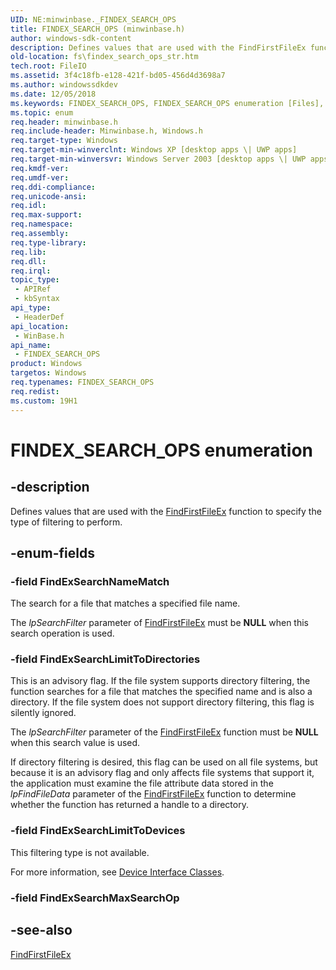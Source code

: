 ```yaml
---
UID: NE:minwinbase._FINDEX_SEARCH_OPS
title: FINDEX_SEARCH_OPS (minwinbase.h)
author: windows-sdk-content
description: Defines values that are used with the FindFirstFileEx function to specify the type of filtering to perform.
old-location: fs\findex_search_ops_str.htm
tech.root: FileIO
ms.assetid: 3f4c18fb-e128-421f-bd05-456d4d3698a7
ms.author: windowssdkdev
ms.date: 12/05/2018
ms.keywords: FINDEX_SEARCH_OPS, FINDEX_SEARCH_OPS enumeration [Files], FindExSearchLimitToDevices, FindExSearchLimitToDirectories, FindExSearchNameMatch, _win32_findex_search_ops_str, base.findex_search_ops_str, fs.findex_search_ops_str, winbase/FINDEX_SEARCH_OPS, winbase/FindExSearchLimitToDevices, winbase/FindExSearchLimitToDirectories, winbase/FindExSearchNameMatch
ms.topic: enum
req.header: minwinbase.h
req.include-header: Minwinbase.h, Windows.h
req.target-type: Windows
req.target-min-winverclnt: Windows XP [desktop apps \| UWP apps]
req.target-min-winversvr: Windows Server 2003 [desktop apps \| UWP apps]
req.kmdf-ver: 
req.umdf-ver: 
req.ddi-compliance: 
req.unicode-ansi: 
req.idl: 
req.max-support: 
req.namespace: 
req.assembly: 
req.type-library: 
req.lib: 
req.dll: 
req.irql: 
topic_type:
 - APIRef
 - kbSyntax
api_type:
 - HeaderDef
api_location:
 - WinBase.h
api_name:
 - FINDEX_SEARCH_OPS
product: Windows
targetos: Windows
req.typenames: FINDEX_SEARCH_OPS
req.redist: 
ms.custom: 19H1
---
```


# FINDEX_SEARCH_OPS enumeration


## -description


Defines values that are used with the 
    <a href="https://msdn.microsoft.com/9f40e98f-153f-4b65-afd9-06742684c100">FindFirstFileEx</a> function to specify the type of 
    filtering to perform.


## -enum-fields




### -field FindExSearchNameMatch

The search for a file that matches a specified file name.
      

The <i>lpSearchFilter</i> parameter of 
       <a href="https://msdn.microsoft.com/9f40e98f-153f-4b65-afd9-06742684c100">FindFirstFileEx</a> must be 
       <b>NULL</b> when this search operation is used.


### -field FindExSearchLimitToDirectories

This is an advisory flag. 
If the file system supports directory filtering, the function searches for a file that matches the specified  name and is also a directory.
If the file system does not support directory filtering, this flag is silently ignored.


The <i>lpSearchFilter</i> parameter of the <a href="https://msdn.microsoft.com/9f40e98f-153f-4b65-afd9-06742684c100">FindFirstFileEx</a> function must be <b>NULL</b> when this search value is used.

If directory filtering is desired, this flag can be used on all file systems, but because it is  an advisory flag and  only affects file systems that support it, the application must examine the file attribute data stored in the <i>lpFindFileData</i> parameter of the <a href="https://msdn.microsoft.com/9f40e98f-153f-4b65-afd9-06742684c100">FindFirstFileEx</a> function to determine whether the function has  returned a handle to a directory.


### -field FindExSearchLimitToDevices

This filtering type is not available.
      

For more information, see 
       <a href="Http://go.microsoft.com/fwlink/p/?linkid=94247">Device Interface Classes</a>.


### -field FindExSearchMaxSearchOp




## -see-also




<a href="https://msdn.microsoft.com/9f40e98f-153f-4b65-afd9-06742684c100">FindFirstFileEx</a>
 

 

